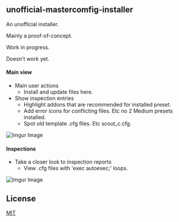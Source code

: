 ## unofficial-mastercomfig-installer ##
An unofficial installer. 

Mainly a proof-of-concept. 

Work in progress.

Doesn't work yet.

#### Main view ####
- Main user actions
  - Install and update files here.
- Show inspection entries
  - Highlight addons that are recommended for installed preset.
  - Add error icons for conflicting files. Etc no 2 Medium presets installed.
  - Spot old template .cfg files. Etc scout_c.cfg.
  
![Imgur Image](https://i.imgur.com/XXNxMop.png)

#### Inspections ####
- Take a closer look to inspection reports
  - View .cfg files with 'exec autoexec;' loops.

![Imgur Image](https://i.imgur.com/UVuHIOr.png)

## License ##

[MIT](https://choosealicense.com/licenses/mit/)